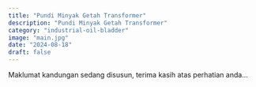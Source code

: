 ```yaml
---
title: "Pundi Minyak Getah Transformer"
description: "Pundi Minyak Getah Transformer"
category: "industrial-oil-bladder"
image: "main.jpg"
date: "2024-08-18"
draft: false
---
```


Maklumat kandungan sedang disusun, terima kasih atas perhatian anda...